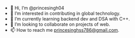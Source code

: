- 👋 Hi, I’m @princesingh04
- 👀 I’m interested in contributing in global technology.
- 🌱 I’m currently learning backend dev and DSA with C++.
- 💞️ I’m looking to collaborate on projects of web.
- 📫 How to reach me princesinghss786@gmail.com.

<!---
princesingh04/princesingh04 is a ✨ special ✨ repository because its `README.md` (this file) appears on your GitHub profile.
You can click the Preview link to take a look at your changes.
--->
